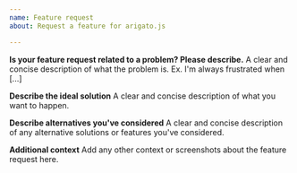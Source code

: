 ```yaml
---
name: Feature request
about: Request a feature for arigato.js

---
```


**Is your feature request related to a problem? Please describe.**
A clear and concise description of what the problem is. Ex. I'm always frustrated when [...]

**Describe the ideal solution**
A clear and concise description of what you want to happen.

**Describe alternatives you've considered**
A clear and concise description of any alternative solutions or features you've considered.

**Additional context**
Add any other context or screenshots about the feature request here.